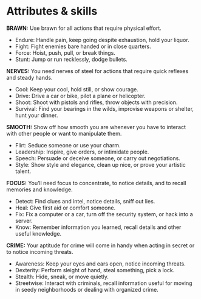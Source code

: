 # Attributes & skills

**BRAWN:** Use brawn for all actions that require physical effort.

* Endure: Handle pain, keep going despite exhaustion, hold your liquor.
* Fight: Fight enemies bare handed or in close quarters.
* Force: Hoist, push, pull, or break things.
* Stunt: Jump or run recklessly, dodge bullets.

**NERVES:** You need nerves of steel for actions that require quick reflexes and steady hands.

* Cool: Keep your cool, hold still, or show courage.
* Drive: Drive a car or bike, pilot a plane or helicopter.
* Shoot: Shoot with pistols and rifles, throw objects with precision.
* Survival: Find your bearings in the wilds, improvise weapons or shelter, hunt your dinner.

**SMOOTH:** Show off how smooth you are whenever you have to interact with other people or want to manipulate them.

* Flirt: Seduce someone or use your charm.
* Leadership: Inspire, give orders, or intimidate people.
* Speech: Persuade or deceive someone, or carry out negotiations.
* Style: Show style and elegance, clean up nice, or prove your artistic talent.

**FOCUS:** You’ll need focus to concentrate, to notice details, and to recall memories and knowledge.

* Detect: Find clues and intel, notice details, sniff out lies.
* Heal: Give first aid or comfort someone.
* Fix: Fix a computer or a car, turn off the security system, or hack into a server.
* Know: Remember information you learned, recall details and other useful knowledge.

**CRIME:** Your aptitude for crime will come in handy when acting in secret or to notice incoming threats.

* Awareness: Keep your eyes and ears open, notice incoming threats.
* Dexterity: Perform sleight of hand, steal something, pick a lock.
* Stealth: Hide, sneak, or move quietly.
* Streetwise: Interact with criminals, recall information useful for moving in seedy neighborhoods or dealing with organized crime.

<!-- 

<div style="page-break-after: always;"></div>

![Success Rates](./imgs/success_rates.png)


TODO: Iba a completar esta tabla pero tampoco veo que ayude demasiado para tenerlo en texto,
la tenemos en basic_rules.md como imagen

| X    | BASIC | CRITICAL       | EXTREME        | IMPOSIBLE      |
|------|-------|----------------|----------------|----------------|
| DICE | ROLL  | ROLL / RE-ROLL | ROLL / RE-ROLL | ROLL / RE-ROLL |
| 2    | 17%   | - / -          | - / -          | - / -          |
| 3    | 45%   | 3% / 5%        | - / -          | - / -          |
| 4    | 72%   | 10% / 21%      | 0.5% / 1.5%    | - / -          |
| 5    | 91%   |                |                | 0.1% / 0.5%    |
| 6    | 99%   |                |                | 1% / 13%       |
| 7    | 100%  |                |                |                |
| 8    | 100%  |                |                |                |
| 9    | 100%  |                |                |                |

-->